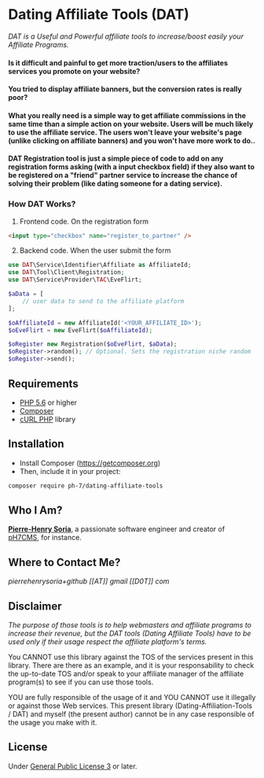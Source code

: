 # Dating Affiliate Tools (DAT)

*DAT is a Useful and Powerful affiliate tools to increase/boost easily your Affiliate Programs.*

#### Is it difficult and painful to get more traction/users to the affiliates services you promote on your website?

#### You tried to display affiliate banners, but the conversion rates is really poor?

#### What you really need is a simple way to get affiliate commissions in the same time than a simple action on your website. Users will be much likely to use the affiliate service. The users won't leave your website's page (unlike clicking on affiliate banners) and you won't have more work to do..

#### **DAT Registration** tool is just a simple piece of code to add on any registration forms asking (with a input checkbox field) if they also want to be registered on a "friend" partner service to increase the chance of solving their problem (like dating someone for a dating service).

### How DAT Works?

1. Frontend code. On the registration form
```html
<input type="checkbox" name="register_to_partner" />
```


2. Backend code. When the user submit the form
```php
use DAT\Service\Identifier\Affiliate as AffiliateId;
use DAT\Tool\Client\Registration;
use DAT\Service\Provider\TAC\EveFlirt;

$aData = [
    // user data to send to the affiliate platform
];

$oAffiliateId = new AffiliateId('<YOUR_AFFILIATE_ID>');
$oEveFlirt = new EveFlirt($oAffiliateId);

$oRegister new Registration($oEveFlirt, $aData);
$oRegister->random(); // Optional. Sets the registration niche random
$oRegister->send();
```


## Requirements

* [PHP 5.6](http://php.net) or higher
* [Composer](https://getcomposer.org)
* [cURL PHP](http://php.net/manual/en/book.curl.php) library

##  Installation

* Install Composer (https://getcomposer.org)
* Then, include it in your project:
```bash
composer require ph-7/dating-affiliate-tools
 ```
 
 
## Who I Am?

**[Pierre-Henry Soria](http://ph7.me)**, a passionate software engineer and creator of [pH7CMS](https://github.com/pH7Software/pH7-Social-Dating-CMS), for instance.


## Where to Contact Me?

*pierrehenrysoria+github [[AT]] gmail [[D0T]] com*


## Disclaimer

*The purpose of those tools is to help webmasters and affiliate programs to increase their revenue, but the DAT tools (Dating Affiliate Tools) have to be used only if their usage respect the affiliate platform's terms.*

You CANNOT use this library against the TOS of the services present in this library.
There are there as an example, and it is your responsability to check the up-to-date TOS and/or speak to your affiliate manager of the affiliate program(s) to see if you can use those tools.

YOU are fully responsible of the usage of it and YOU CANNOT use it illegally or against those Web services. This present library (Dating-Affiliation-Tools / DAT) and myself (the present author) cannot be in any case responsible of the usage you make with it.


## License

Under [General Public License 3](http://www.gnu.org/licenses/gpl.html) or later.
